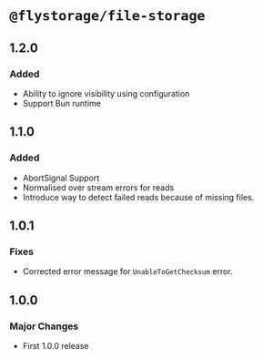 # `@flystorage/file-storage`

## 1.2.0

### Added

- Ability to ignore visibility using configuration
- Support Bun runtime

## 1.1.0

### Added

- AbortSignal Support
- Normalised over stream errors for reads
- Introduce way to detect failed reads because of missing files.

## 1.0.1

### Fixes

- Corrected error message for `UnableToGetChecksum` error.

## 1.0.0

### Major Changes

- First 1.0.0 release
